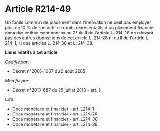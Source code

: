 # Article R214-49

Un fonds commun de placement dans l'innovation ne peut pas employer plus de 10 % de son actif en droits représentatifs d'un
placement financier dans des entités mentionnées au 2° du II de l'article L. 214-28 ne relevant pas des autres dispositions
de cet article L. 214-28 ni du II de l'article L. 214-1, ni des articles L. 214-30 et L. 214-38.

**Liens relatifs à cet article**

_Codifié par_:

  - Décret n°2005-1007 du 2 août 2005

_Modifié par_:

  - Décret n°2013-687 du 25 juillet 2013 - art. 8

_Cite_:

  - Code monétaire et financier - art. L214-1
  - Code monétaire et financier - art. L214-28
  - Code monétaire et financier - art. L214-30
  - Code monétaire et financier - art. L214-38
